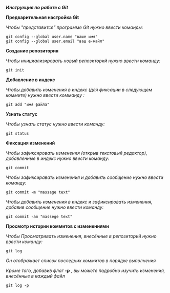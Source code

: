***Инструкция по работе с Git***

**Предварительная настройка Git**

*Чтобы "представится" программе Git нужно ввести команды:*

    git config --global user.name "ваше имя"
    git config --global user.email "ваш е-майл"

**Создание репозитория**

*Чтобы инициализировать новый репозиторий нужно ввести команду:*
    
    git init

 **Добавление в индекс**

 *Чтобы добавить изменения в индекс (для фиксации в следующем коммите) нужно ввести комманду :*
    
    git add "имя файла"
    
**Узнать статус**

*Чтобы узнать статус нужно ввести команду:*

    git status

**Фиксация изменений**

*Чтобы зафиксировать изменения (открыв текстовый редактор), добавленные в индекс нужно ввести команду:*

    git commit

*Чтобы зафиксиравать изменения и добавить сообщение нужно ввести команду:*

    git commit -m "massage text"

*Чтобы добавить изменения в индекс и зафиксировать изменения, добавив сообщение нужно ввести команду:*

    git commit -am "massege text"

**Просмотр истории коммитов с изменениями**

*Чтобы Просматривать изменения, внесённые в репозиторий нужно ввести команду:*

    git log 
    
*Он отображает список  последних коммитов в порядке выполнения*

*Кроме того, добавив флаг **-p** , вы можете подробно изучить изменения, внесённые в каждый файл*

    git log -p